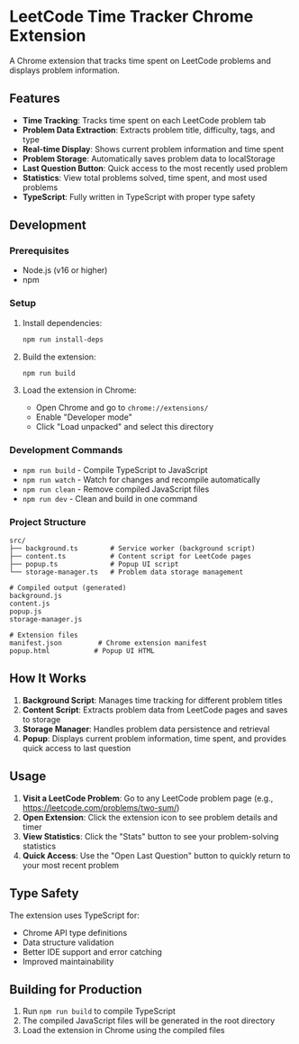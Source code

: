 # LeetCode Time Tracker Chrome Extension

A Chrome extension that tracks time spent on LeetCode problems and displays problem information.

## Features

- **Time Tracking**: Tracks time spent on each LeetCode problem tab
- **Problem Data Extraction**: Extracts problem title, difficulty, tags, and type
- **Real-time Display**: Shows current problem information and time spent
- **Problem Storage**: Automatically saves problem data to localStorage
- **Last Question Button**: Quick access to the most recently used problem
- **Statistics**: View total problems solved, time spent, and most used problems
- **TypeScript**: Fully written in TypeScript with proper type safety

## Development

### Prerequisites

- Node.js (v16 or higher)
- npm

### Setup

1. Install dependencies:
   ```bash
   npm run install-deps
   ```

2. Build the extension:
   ```bash
   npm run build
   ```

3. Load the extension in Chrome:
   - Open Chrome and go to `chrome://extensions/`
   - Enable "Developer mode"
   - Click "Load unpacked" and select this directory

### Development Commands

- `npm run build` - Compile TypeScript to JavaScript
- `npm run watch` - Watch for changes and recompile automatically
- `npm run clean` - Remove compiled JavaScript files
- `npm run dev` - Clean and build in one command

### Project Structure

```
src/
├── background.ts        # Service worker (background script)
├── content.ts           # Content script for LeetCode pages
├── popup.ts             # Popup UI script
└── storage-manager.ts   # Problem data storage management

# Compiled output (generated)
background.js
content.js
popup.js
storage-manager.js

# Extension files
manifest.json         # Chrome extension manifest
popup.html           # Popup UI HTML
```

## How It Works

1. **Background Script**: Manages time tracking for different problem titles
2. **Content Script**: Extracts problem data from LeetCode pages and saves to storage
3. **Storage Manager**: Handles problem data persistence and retrieval
4. **Popup**: Displays current problem information, time spent, and provides quick access to last question

## Usage

1. **Visit a LeetCode Problem**: Go to any LeetCode problem page (e.g., https://leetcode.com/problems/two-sum/)
2. **Open Extension**: Click the extension icon to see problem details and timer
3. **View Statistics**: Click the "Stats" button to see your problem-solving statistics
4. **Quick Access**: Use the "Open Last Question" button to quickly return to your most recent problem

## Type Safety

The extension uses TypeScript for:
- Chrome API type definitions
- Data structure validation
- Better IDE support and error catching
- Improved maintainability

## Building for Production

1. Run `npm run build` to compile TypeScript
2. The compiled JavaScript files will be generated in the root directory
3. Load the extension in Chrome using the compiled files
